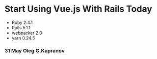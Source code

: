 # Start Using Vue.js With Rails Today

* Ruby      2.4.1
* Rails     5.1.1
* webpacker 2.0
* yarn      0.24.5

### 31 May Oleg G.Kapranov
